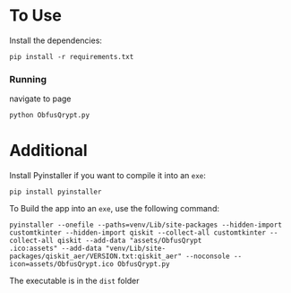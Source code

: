 # To Use
Install the dependencies:
```commandline
pip install -r requirements.txt
```
### Running
navigate to page
```commandline
python ObfusQrypt.py
```

# Additional
Install Pyinstaller if you want to compile it into an `exe`:
```commandline
pip install pyinstaller
```

To Build the app into an `exe`, use the following command:
```commandline
pyinstaller --onefile --paths=venv/Lib/site-packages --hidden-import customtkinter --hidden-import qiskit --collect-all customtkinter --collect-all qiskit --add-data "assets/ObfusQrypt
.ico:assets" --add-data "venv/Lib/site-packages/qiskit_aer/VERSION.txt:qiskit_aer" --noconsole --icon=assets/ObfusQrypt.ico ObfusQrypt.py
```

The executable is in the `dist` folder
